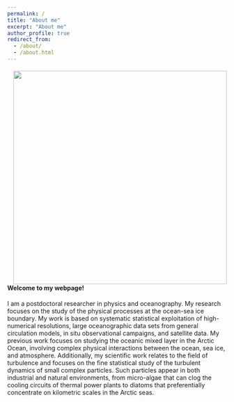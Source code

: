```yaml
---
permalink: /
title: "About me"
excerpt: "About me"
author_profile: true
redirect_from: 
  - /about/
  - /about.html
---
```


<div>
   <p> 
       <img src="/images/20230412_SeaIceCover.jpg" width="490" align='right' />
      <h4> Welcome to my webpage! </h4>
      <p>  I am a postdoctoral researcher in physics and oceanography. My research focuses on the study of the physical processes at the ocean-sea ice boundary. My work is based on systematic statistical exploitation of high-numerical resolutions, large oceanographic data sets from general circulation models, in situ observational campaigns, and satellite data. My previous work focuses on studying the oceanic mixed layer in the Arctic Ocean, involving complex physical interactions between the ocean, sea ice, and atmosphere. Additionally, my scientific work relates to the field of turbulence and focuses on the fine statistical study of the turbulent dynamics of small complex particles. Such particles appear in both industrial and natural environments, from micro-algae that can clog the cooling circuits of thermal power plants to diatoms that preferentially concentrate on kilometric scales in the Arctic seas. </p>
   </p>
</div>
